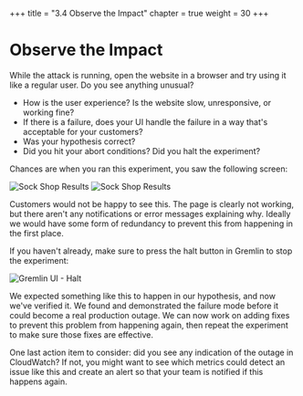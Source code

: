 +++
title = "3.4 Observe the Impact"
chapter = true
weight = 30
+++

# Observe the Impact

While the attack is running, open the website in a browser and try using it like a regular user. Do you see anything unusual?

- How is the user experience? Is the website slow, unresponsive, or working fine?
- If there is a failure, does your UI handle the failure in a way that's acceptable for your customers?
- Was your hypothesis correct?
- Did you hit your abort conditions? Did you halt the experiment?

Chances are when you ran this experiment, you saw the following screen:

![Sock Shop Results](/images/blackhole_results1.png)
![Sock Shop Results](/images/blackhole_results2.png)

Customers would not be happy to see this. The page is clearly not working, but there aren't any notifications or error messages explaining why. Ideally we would have some form of redundancy to prevent this from happening in the first place.

If you haven't already, make sure to press the halt button in Gremlin to stop the experiment:

![Gremlin UI - Halt](/images/gremlin_ui_halt_explanation.png)

We expected something like this to happen in our hypothesis, and now we've verified it. We found and demonstrated the failure mode before it could become a real production outage. We can now work on adding fixes to prevent this problem from happening again, then repeat the experiment to make sure those fixes are effective.

One last action item to consider: did you see any indication of the outage in CloudWatch? If not, you might want to see which metrics could detect an issue like this and create an alert so that your team is notified if this happens again.